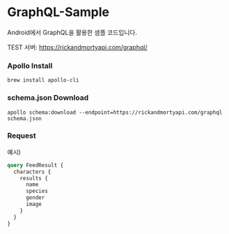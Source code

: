 # GraphQL-Sample

Android에서 GraphQL을 활용한 샘플 코드입니다.

TEST 서버: https://rickandmortyapi.com/graphql/

### Apollo Install
```
brew install apollo-cli
```

### schema.json Download
```
apollo schema:download --endpoint=https://rickandmortyapi.com/graphql schema.json
```

### Request
예시)
```graphql
query FeedResult {
  characters {
    results {
      name
      species
      gender
      image
    }
  }
}
```
